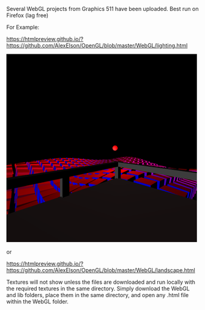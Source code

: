 Several WebGL projects from Graphics 511 have been uploaded.
Best run on Firefox (lag free)

For Example:

https://htmlpreview.github.io/?https://github.com/AlexElson/OpenGL/blob/master/WebGL/lighting.html

![Alt Text](/lighting.png?raw=true "Cover")

or

https://htmlpreview.github.io/?https://github.com/AlexElson/OpenGL/blob/master/WebGL/landscape.html

Textures will not show unless the files are downloaded and run locally with the required textures in the same directory. Simply download the WebGL and lib folders, place them in the same directory, and open any .html file within the WebGL folder.
